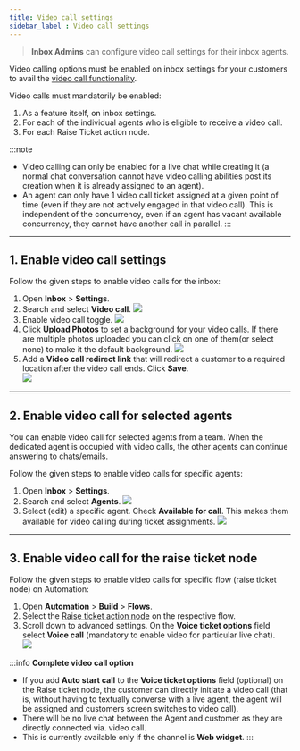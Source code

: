 ```yaml
---
title: Video call settings
sidebar_label : Video call settings
---
```


> **Inbox Admins** can configure video call settings for their inbox agents. 


Video calling options must be enabled on inbox settings for your customers to avail the [video call functionality](https://docs.yellow.ai/docs/platform_concepts/inbox/chats/videocall).  

Video calls must mandatorily be enabled:
1. As a feature itself, on inbox settings.
2. For each of the individual agents who is eligible to receive a video call. 
3. For each Raise Ticket action node.

:::note
- Video calling can only be enabled for a live chat while creating it (a normal chat conversation cannot have video calling abilities post its creation when it is already assigned to an agent).
- An agent can only have 1 video call ticket assigned at a given point of time (even if they are not actively engaged in that video call). This is independent of the concurrency, even if an agent has vacant available concurrency, they cannot have another call in parallel. 
:::

-----

## 1. Enable video call settings

Follow the given steps to enable video calls for the inbox: 

1. Open **Inbox** > **Settings**. 
2. Search and select **Video call**. 
    ![](https://i.imgur.com/4VS258n.jpg)
3. Enable video call toggle. 
    ![](https://i.imgur.com/PL7zj6S.jpg)
4. Click **Upload Photos** to set a background for your video calls.  If there are multiple photos uploaded you can click on one of them(or select none) to make it the default background. 
    ![](https://i.imgur.com/V2qFzNf.jpg)
5. Add a **Video call redirect link** that will redirect a customer to a required location after the video call ends. Click **Save**.   
    ![](https://i.imgur.com/ldMcgHG.png)

----

## 2. Enable video call for selected agents 

You can enable video call for selected agents from a team. When the dedicated agent is occupied with video calls, the other agents can continue answering to chats/emails.

Follow the given steps to enable video calls for specific agents:  

1. Open **Inbox** > **Settings**. 
2. Search and select **Agents**. 
    ![](https://i.imgur.com/yXJoPZs.jpg)
3. Select (edit) a specific agent. Check **Available for call**. This makes them available for video calling during ticket assignments. 
    ![](https://i.imgur.com/eJMbI5c.png)

---

## 3. Enable video call for the raise ticket node

Follow the given steps to enable video calls for specific flow (raise ticket node) on Automation:  

1. Open **Automation** > **Build** > **Flows**.  
2. Select the [Raise ticket action node](https://docs.yellow.ai/docs/platform_concepts/studio/build/nodes/action-nodes#17-raise-ticket) on the respective flow.   
3. Scroll down to advanced settings. On the **Voice ticket options** field select **Voice call** (mandatory to enable video for particular live chat).   
    ![](https://i.imgur.com/5OuBB2P.png)

:::info 
**Complete video call option**

- If you add **Auto start call** to the **Voice ticket options** field (optional) on the Raise ticket node, the customer can directly initiate a video call (that is, without having to textually converse with a live agent, the agent will be assigned and customers screen switches to video call).
- There will be no live chat between the Agent and customer as they are directly connected via. video call. 
- This is currently available only if the channel is **Web widget**. 
:::

